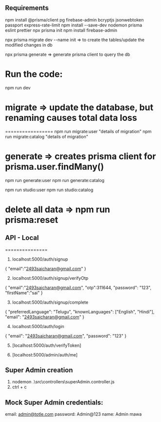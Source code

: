 ## Requirements

npm install @prisma/client pg firebase-admin bcryptjs jsonwebtoken passport express-rate-limit
npm install --save-dev nodemon prisma eslint prettier
npx prisma init
npm install firebase-admin

npx prisma migrate dev --name init => to create the tables/update the modified changes in db

npx prisma generate => generate prisma client to query the db

# Run the code:
npm run dev

# migrate => update the database, but renaming causes total data loss
=================
npm run migrate:user  "details of migration"
npm run migrate:catalog  "details of migration"


# generate => creates prisma client for prisma.user.findMany()
npm run generate:user
npm run generate:catalog

npm run studio:user
npm run studio:catalog

# delete all data => npm run prisma:reset


## API - Local
===============

1.   localhost:5000/auth/signup

{
    "email":"2493saicharan@gmail.com"
}

2. localhost:5000/auth/signup/verifyOtp

{
    "email":"2493saicharan@gmail.com",
    "otp":311644,
    "password": "123",
    "firstName":"sai"
}

3.   localhost:5000/auth/signup/complete

{
  "preferredLanguage": "Telugu",
  "knownLanguages": ["English", "Hindi"],
  "email": "2493saicharan@gmail.com"
}


4. localhost:5000/auth/login

{
    "email": "2493saicharan@gmail.com",
    "password": "123"
}

5. [localhost:5000/auth/verifyToken]

6. [localhost:5000/admin/auth/me]

## Super Admin creation
1. nodemon .\src\controllers\superAdmin.controller.js
2. ctrl + c

## Mock Super Admin credentials:
email: admin@totle.com
password: Admin@123
name: Admin mawa